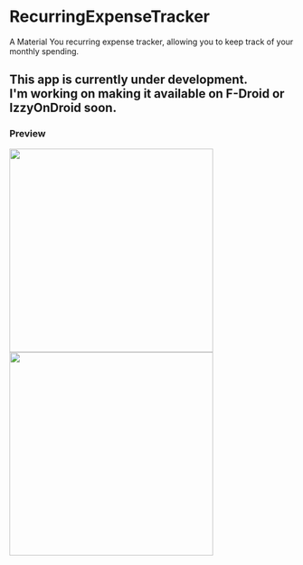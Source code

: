 # RecurringExpenseTracker
A Material You recurring expense tracker, allowing you to keep track of your monthly spending.

## This app is currently under development.<br>I'm working on making it available on F-Droid or IzzyOnDroid soon.

### Preview
<img src="https://github.com/DennisBauer/RecurringExpenseTracker/assets/37552885/a01c2d40-6458-4330-87b3-e5ad79bc737a" width="360"/>
<img src="https://github.com/DennisBauer/RecurringExpenseTracker/assets/37552885/5927a077-2cad-411d-9e13-24e89ceb564e" width="360"/>

